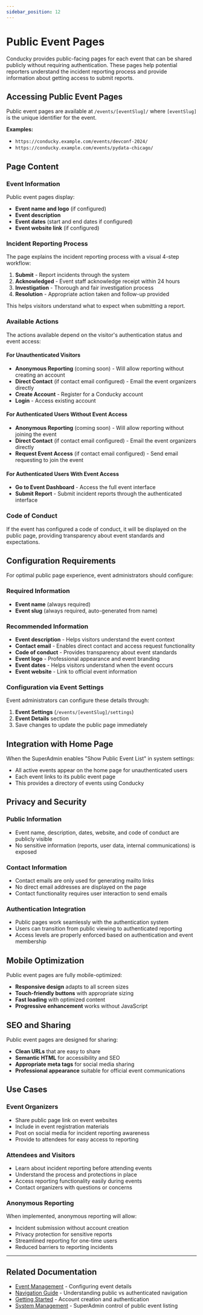 ```yaml
---
sidebar_position: 12
---
```


# Public Event Pages

Conducky provides public-facing pages for each event that can be shared publicly without requiring authentication. These pages help potential reporters understand the incident reporting process and provide information about getting access to submit reports.

## Accessing Public Event Pages

Public event pages are available at `/events/[eventSlug]/` where `[eventSlug]` is the unique identifier for the event.

**Examples:**

- `https://conducky.example.com/events/devconf-2024/`
- `https://conducky.example.com/events/pydata-chicago/`

## Page Content

### Event Information

Public event pages display:

- **Event name and logo** (if configured)
- **Event description**
- **Event dates** (start and end dates if configured)
- **Event website link** (if configured)

### Incident Reporting Process

The page explains the incident reporting process with a visual 4-step workflow:

1. **Submit** - Report incidents through the system
2. **Acknowledged** - Event staff acknowledge receipt within 24 hours
3. **Investigation** - Thorough and fair investigation process
4. **Resolution** - Appropriate action taken and follow-up provided

This helps visitors understand what to expect when submitting a report.

### Available Actions

The actions available depend on the visitor's authentication status and event access:

#### For Unauthenticated Visitors

- **Anonymous Reporting** (coming soon) - Will allow reporting without creating an account
- **Direct Contact** (if contact email configured) - Email the event organizers directly
- **Create Account** - Register for a Conducky account
- **Login** - Access existing account

#### For Authenticated Users Without Event Access

- **Anonymous Reporting** (coming soon) - Will allow reporting without joining the event
- **Direct Contact** (if contact email configured) - Email the event organizers directly
- **Request Event Access** (if contact email configured) - Send email requesting to join the event

#### For Authenticated Users With Event Access

- **Go to Event Dashboard** - Access the full event interface
- **Submit Report** - Submit incident reports through the authenticated interface

### Code of Conduct

If the event has configured a code of conduct, it will be displayed on the public page, providing transparency about event standards and expectations.

## Configuration Requirements

For optimal public page experience, event administrators should configure:

### Required Information

- **Event name** (always required)
- **Event slug** (always required, auto-generated from name)

### Recommended Information

- **Event description** - Helps visitors understand the event context
- **Contact email** - Enables direct contact and access request functionality
- **Code of conduct** - Provides transparency about event standards
- **Event logo** - Professional appearance and event branding
- **Event dates** - Helps visitors understand when the event occurs
- **Event website** - Link to official event information

### Configuration via Event Settings

Event administrators can configure these details through:

1. **Event Settings** (`/events/[eventSlug]/settings`)
2. **Event Details** section
3. Save changes to update the public page immediately

## Integration with Home Page

When the SuperAdmin enables "Show Public Event List" in system settings:

- All active events appear on the home page for unauthenticated users
- Each event links to its public event page
- This provides a directory of events using Conducky

## Privacy and Security

### Public Information

- Event name, description, dates, website, and code of conduct are publicly visible
- No sensitive information (reports, user data, internal communications) is exposed

### Contact Information

- Contact emails are only used for generating mailto links
- No direct email addresses are displayed on the page
- Contact functionality requires user interaction to send emails

### Authentication Integration

- Public pages work seamlessly with the authentication system
- Users can transition from public viewing to authenticated reporting
- Access levels are properly enforced based on authentication and event membership

## Mobile Optimization

Public event pages are fully mobile-optimized:

- **Responsive design** adapts to all screen sizes
- **Touch-friendly buttons** with appropriate sizing
- **Fast loading** with optimized content
- **Progressive enhancement** works without JavaScript

## SEO and Sharing

Public event pages are designed for sharing:

- **Clean URLs** that are easy to share
- **Semantic HTML** for accessibility and SEO
- **Appropriate meta tags** for social media sharing
- **Professional appearance** suitable for official event communications

## Use Cases

### Event Organizers

- Share public page link on event websites
- Include in event registration materials
- Post on social media for incident reporting awareness
- Provide to attendees for easy access to reporting

### Attendees and Visitors

- Learn about incident reporting before attending events
- Understand the process and protections in place
- Access reporting functionality easily during events
- Contact organizers with questions or concerns

### Anonymous Reporting

When implemented, anonymous reporting will allow:

- Incident submission without account creation
- Privacy protection for sensitive reports
- Streamlined reporting for one-time users
- Reduced barriers to reporting incidents

---

## Related Documentation

- [Event Management](./event-management.md) - Configuring event details
- [Navigation Guide](./navigation.md) - Understanding public vs authenticated navigation
- [Getting Started](./getting-started.md) - Account creation and authentication
- [System Management](../admin-guide/system-management.md) - SuperAdmin control of public event listing
